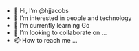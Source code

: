 - 👋 Hi, I’m @hjjacobs
- 👀 I’m interested in people and technology
- 🌱 I’m currently learning Go
- 💞️ I’m looking to collaborate on ...
- 📫 How to reach me ...

<!---
hjjacobs/hjjacobs is a ✨ special ✨ repository because its `README.md` (this file) appears on your GitHub profile.
You can click the Preview link to take a look at your changes.
--->
